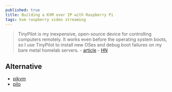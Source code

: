 ```yaml
---
published: true
title: Building a KVM over IP with Raspberry Pi
tags: kvm raspberry video streaming
---
```

> TinyPilot is my inexpensive, open-source device for controlling computers remotely. It works even before the operating system boots, so I use TinyPilot to install new OSes and debug boot failures on my bare metal homelab servers. - [article](https://mtlynch.io/tinypilot/) - [HN](https://news.ycombinator.com/item?id=23927380)

## Alternative
- [pikvm](https://github.com/pikvm/pikvm)
- [pilo](https://zach.bloomqu.ist/blog/2020/08/pilo-raspberry-pi-lights-out-management.html)
